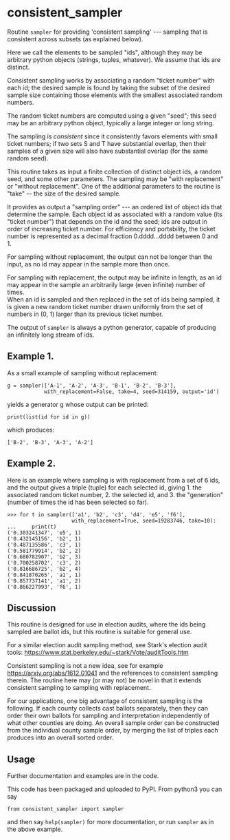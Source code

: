 # consistent_sampler
Routine ``sampler`` for providing 'consistent sampling' --- sampling that is
consistent across subsets (as explained below).

Here we call the elements to be sampled "ids", although they may be arbitrary
python objects (strings, tuples, whatever).  We assume that ids are distinct.

Consistent sampling works by associating a random "ticket number" with
each id; the desired sample is found by taking the subset of the desired sample size
containing those elements with the smallest associated random numbers.

The random ticket numbers are computed using a given "seed"; this seed may be an
arbitrary python object, typically a large integer or long string.

The sampling is *consistent* since it consistently favors elements with 
small ticket numbers; if two sets S and T have substantial overlap, then 
their samples of a given 
size will also have substantial overlap (for the same random seed).

This routine takes as input a finite collection of distinct object ids, a random seed, and
some other parameters.  The sampling may be "with replacement" or "without replacement".
One of the additional parameters to the routine is "take" -- the size of the desired
sample.

It provides as output a "sampling order" --- an ordered list of object ids that determine
the sample.  Each object id as associated with a random value (its "ticket number") that
depends on the id and the seed; ids are output in order of increasing ticket number. 
For efficiency and portability, the
ticket number is represented as a decimal fraction 0.dddd...dddd between 0 and 1.

For sampling without replacement, the output can not be longer than the input, as no
id may appear in the sample more than once.  

For sampling with replacement, the output 
may be infinite in length, as an id may appear in the sample an arbitrarily large 
(even infinite) number of times.  
When an id is sampled and then replaced
in the set of ids being sampled, it is given a new random ticket number drawn uniformly
from the set of numbers in (0, 1) larger than its previous ticket number.

The output of ``sampler`` is always a python 
generator, capable of producing an infinitely long stream of ids.

## Example 1.
As a small example of sampling without replacement:

    g = sampler(['A-1', 'A-2', 'A-3', 'B-1', 'B-2', 'B-3'], 
                with_replacement=False, take=4, seed=314159, output='id')
  
yields a generator g whose output can be printed:

    print(list(id for id in g))
   
which produces:

    ['B-2', 'B-3', 'A-3', 'A-2']
    


## Example 2.
Here is an example where sampling is with replacement from a set of 6 ids,
and the output gives a triple (tuple) for each selected id, giving
    1. the associated random ticket number,
    2. the selected id, and
    3. the "generation" (number of times the id has been selected so far).

    >>> for t in sampler(['a1', 'b2', 'c3', 'd4', 'e5', 'f6'],
                         with_replacement=True, seed=19283746, take=10):
    ...     print(t)
    ('0.303241347', 'e5', 1)
    ('0.432145156', 'b2', 1)
    ('0.487135586', 'c3', 1)
    ('0.581779914', 'b2', 2)
    ('0.680782907', 'b2', 3)
    ('0.700258702', 'c3', 2)
    ('0.816686725', 'b2', 4)
    ('0.841870265', 'a1', 1)
    ('0.857737141', 'a1', 2)
    ('0.866227993', 'f6', 1)

## Discussion
This routine is designed for use in election audits,
where the ids being sampled are ballot ids, but this routine
is suitable for general use.  

For a similar election audit sampling method,
see Stark's election audit tools:
   https://www.stat.berkeley.edu/~stark/Vote/auditTools.htm
   
Consistent sampling is not a new idea, see for example
https://arxiv.org/abs/1612.01041
and the references to consistent sampling therein.
The routine here may (or may not) be novel in that it extends consistent
sampling to sampling with replacement.

For our applications, one big advantage of consistent sampling is the following.
If each county collects cast ballots separately, then they can order their own ballots
for sampling and interpretation independently of what other counties are doing.  An overall
sample order can be constructed from the individual county sample order, by
merging the list of triples each produces into an overall sorted order.

## Usage
Further documentation and examples are in the code.

This code has been packaged and uploaded to PyPI.  From python3 you can say

    from consistent_sampler import sampler
    
and then say ``help(sampler)`` for more documentation, or run ``sampler``
as in the above example.
